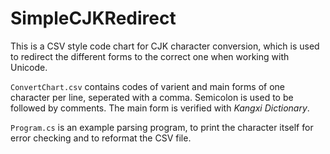 # SimpleCJKRedirect

This is a CSV style code chart for CJK character conversion, which is used to redirect the different forms to the correct one when working with Unicode.

`ConvertChart.csv` contains codes of varient and main forms of one character per line, seperated with a comma. Semicolon is used to be followed by comments. The main form is verified with _Kangxi Dictionary_.

`Program.cs` is an example parsing program, to print the character itself for error checking and to reformat the CSV file. 
